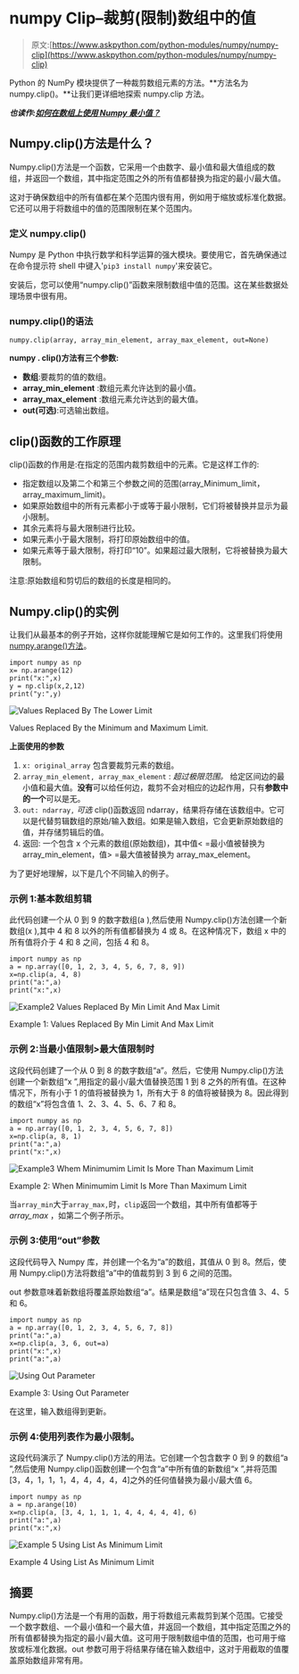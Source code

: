 # numpy Clip–裁剪(限制)数组中的值

> 原文:[https://www.askpython.com/python-modules/numpy/numpy-clip](https://www.askpython.com/python-modules/numpy/numpy-clip)

Python 的 NumPy 模块提供了一种裁剪数组元素的方法。**方法名为 numpy.clip()。**让我们更详细地探索 numpy.clip 方法。

***也读作:[如何在数组上使用 Numpy 最小值？](https://www.askpython.com/python-modules/numpy/numpy-minimum-on-arrays)***

## Numpy.clip()方法是什么？

Numpy.clip()方法是一个函数，它采用一个由数字、最小值和最大值组成的数组，并返回一个数组，其中指定范围之外的所有值都替换为指定的最小/最大值。

这对于确保数组中的所有值都在某个范围内很有用，例如用于缩放或标准化数据。它还可以用于将数组中的值的范围限制在某个范围内。

### 定义 numpy.clip()

Numpy 是 Python 中执行数学和科学运算的强大模块。要使用它，首先确保通过在命令提示符 shell 中键入'`pip3 install numpy`'来安装它。

安装后，您可以使用“numpy.clip()”函数来限制数组中值的范围。这在某些数据处理场景中很有用。

### numpy.clip()的语法

```
numpy.clip(array, array_min_element, array_max_element, out=None) 

```

**numpy . clip()方法有三个参数:**

*   **数组**:要裁剪的值的数组。
*   **array_min_element** :数组元素允许达到的最小值。
*   **array_max_element** :数组元素允许达到的最大值。
*   **out(可选)**:可选输出数组。

## clip()函数的工作原理

clip()函数的作用是:在指定的范围内裁剪数组中的元素。它是这样工作的:

*   指定数组以及第二个和第三个参数之间的范围(array_Minimum_limit，array_maximum_limit)。
*   如果原始数组中的所有元素都小于或等于最小限制，它们将被替换并显示为最小限制。
*   其余元素将与最大限制进行比较。
*   如果元素小于最大限制，将打印原始数组中的值。
*   如果元素等于最大限制，将打印“10”。如果超过最大限制，它将被替换为最大限制。

注意:原始数组和剪切后的数组的长度是相同的。

## Numpy.clip()的实例

让我们从最基本的例子开始，这样你就能理解它是如何工作的。这里我们将使用 [numpy.arange()方法](https://www.askpython.com/python-modules/numpy/numpy-arange-method-in-python)。

```
import numpy as np
x= np.arange(12)  
print("x:",x)
y = np.clip(x,2,12)
print("y:",y)

```

![Values Replaced By The Lower Limit](../Images/23da4bc92253ff45601f45c40c3ddea5.png)

Values Replaced By the Minimum and Maximum Limit.

**上面使用的参数**

1.  `x: original_array`
    包含要裁剪元素的数组。
2.  `array_min_element, array_max_element` : *超过极限范围。*
    给定区间边的最小值和最大值。**没有**可以给任何边，裁剪不会对相应的边起作用，只有**参数中的一个**可以是无。
3.  `out: ndarray,` *可选*
    clip()函数返回 ndarray，结果将存储在该数组中。它可以是代替剪辑数组的原始/输入数组。如果是输入数组，它会更新原始数组的值，并存储剪辑后的值。
4.  返回:
    一个包含 x 个元素的数组(原始数组)，其中值< =最小值被替换为 array_min_element，值> =最大值被替换为 array_max_element。

为了更好地理解，以下是几个不同输入的例子。

### 示例 1:基本数组剪辑

此代码创建一个从 0 到 9 的数字数组(a ),然后使用 Numpy.clip()方法创建一个新数组(x ),其中 4 和 8 以外的所有值都替换为 4 或 8。在这种情况下，数组 x 中的所有值将介于 4 和 8 之间，包括 4 和 8。

```
import numpy as np
a = np.array([0, 1, 2, 3, 4, 5, 6, 7, 8, 9])
x=np.clip(a, 4, 8)
print("a:",a)
print("x:",x)

```

![Example2 Values Replaced By Min Limit And Max Limit](../Images/312c4cf2e0bcc7144d1615d30fa5b26b.png)

Example 1: Values Replaced By Min Limit And Max Limit

### 示例 2:当最小值限制>最大值限制时

这段代码创建了一个从 0 到 8 的数字数组“a”。然后，它使用 Numpy.clip()方法创建一个新数组“x ”,用指定的最小/最大值替换范围 1 到 8 之外的所有值。在这种情况下，所有小于 1 的值将被替换为 1，所有大于 8 的值将被替换为 8。因此得到的数组“x”将包含值 1、2、3、4、5、6、7 和 8。

```
import numpy as np
a = np.array([0, 1, 2, 3, 4, 5, 6, 7, 8])
x=np.clip(a, 8, 1)
print("a:",a)
print("x:",x)

```

![Example3 Whem Minimumim Limit Is More Than Maximum Limit](../Images/ec5916cc52ddb9ad34367b0408ffd25f.png)

Example 2: When Minimumim Limit Is More Than Maximum Limit

当`array_min`大于`array_max,`时，`clip`返回一个数组，其中所有值都等于 *array_max* ，如第二个例子所示。

### 示例 3:使用“out”参数

这段代码导入 Numpy 库，并创建一个名为“a”的数组，其值从 0 到 8。然后，使用 Numpy.clip()方法将数组“a”中的值裁剪到 3 到 6 之间的范围。

out 参数意味着新数组将覆盖原始数组“a”。结果是数组“a”现在只包含值 3、4、5 和 6。

```
import numpy as np
a = np.array([0, 1, 2, 3, 4, 5, 6, 7, 8])
print("a:",a)
x=np.clip(a, 3, 6, out=a)
print("x:",x)
print("a:",a)

```

![Using Out Parameter](../Images/9553c4bbff5da3ddf6998783b189836f.png)

Example 3: Using Out Parameter

在这里，输入数组得到更新。

### 示例 4:使用列表作为最小限制。

这段代码演示了 Numpy.clip()方法的用法。它创建一个包含数字 0 到 9 的数组“a ”,然后使用 Numpy.clip()函数创建一个包含“a”中所有值的新数组“x ”,并将范围[3，4，1，1，1，4，4，4，4，4]之外的任何值替换为最小/最大值 6。

```
import numpy as np
a = np.arange(10)
x=np.clip(a, [3, 4, 1, 1, 1, 4, 4, 4, 4, 4], 6)
print("a:",a)
print("x:",x)

```

![Example 5 Using List As Minimum Limit](../Images/73310ffc0e322de864dd7b0bfd037fce.png)

Example 4 Using List As Minimum Limit

## 摘要

Numpy.clip()方法是一个有用的函数，用于将数组元素裁剪到某个范围。它接受一个数字数组、一个最小值和一个最大值，并返回一个数组，其中指定范围之外的所有值都替换为指定的最小/最大值。这可用于限制数组中值的范围，也可用于缩放或标准化数据。out 参数可用于将结果存储在输入数组中，这对于用截取的值覆盖原始数组非常有用。